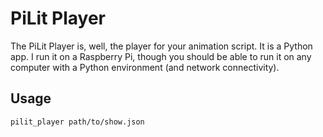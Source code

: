 # PiLit Player

The PiLit Player is, well, the player for your animation script. It is a Python app. I run it on a Raspberry Pi, though you should be able to run it on any computer with a Python environment (and network connectivity).

## Usage

```shell
pilit_player path/to/show.json
```

